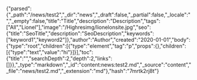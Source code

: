 {"parsed":{"_path":"/news/test2","_dir":"news","_draft":false,"_partial":false,"_locale":"","_empty":false,"title":"Title","description":"Description","tags":["All","Lionel"],"image":"/Highresimg/lionelonsite.jpg","seo":{"title":"SeoTitle","description":"SeoDescription","keywords":["keyword1","keyword2"]},"author":"Author","created":"2020-01-01","body":{"type":"root","children":[{"type":"element","tag":"p","props":{},"children":[{"type":"text","value":"hi"}]}],"toc":{"title":"","searchDepth":2,"depth":2,"links":[]}},"_type":"markdown","_id":"content:news:test2.md","_source":"content","_file":"news/test2.md","_extension":"md"},"hash":"7mrtk2rj8t"}